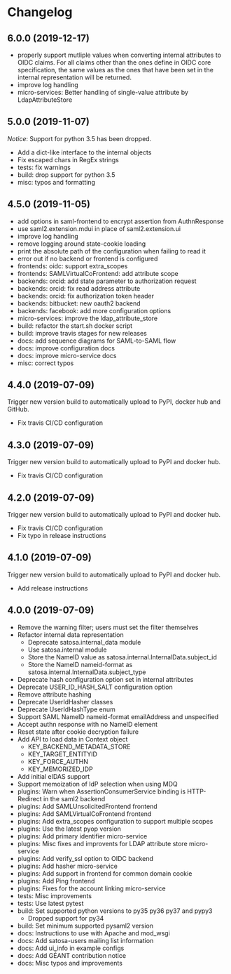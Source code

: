 # Changelog

## 6.0.0 (2019-12-17)

- properly support mutliple values when converting internal attributes to OIDC
  claims. For all claims other than the ones define in OIDC core specification,
  the same values as the ones that have been set in the internal representation
  will be returned.
- improve log handling
- micro-services: Better handling of single-value attribute by LdapAttributeStore


## 5.0.0 (2019-11-07)

*Notice*: Support for python 3.5 has been dropped.

- Add a dict-like interface to the internal objects
- Fix escaped chars in RegEx strings
- tests: fix warnings
- build: drop support for python 3.5
- misc: typos and formatting


## 4.5.0 (2019-11-05)

- add options in saml-frontend to encrypt assertion from AuthnResponse
- use saml2.extension.mdui in place of saml2.extension.ui
- improve log handling
- remove logging around state-cookie loading
- print the absolute path of the configuration when failing to read it
- error out if no backend or frontend is configured
- frontends: oidc: support extra_scopes
- frontends: SAMLVirtualCoFrontend: add attribute scope
- backends: orcid: add state parameter to authorization request
- backends: orcid: fix read address attribute
- backends: orcid: fix authorization token header
- backends: bitbucket: new oauth2 backend
- backends: facebook: add more configuration options
- micro-services: improve the ldap_attribute_store
- build: refactor the start.sh docker script
- build: improve travis stages for new releases
- docs: add sequence diagrams for SAML-to-SAML flow
- docs: improve configuration docs
- docs: improve micro-service docs
- misc: correct typos


## 4.4.0 (2019-07-09)

Trigger new version build to automatically upload to PyPI,
docker hub and GitHub.

- Fix travis CI/CD configuration


## 4.3.0 (2019-07-09)

Trigger new version build to automatically upload to PyPI and docker hub.

- Fix travis CI/CD configuration


## 4.2.0 (2019-07-09)

Trigger new version build to automatically upload to PyPI and docker hub.

- Fix travis CI/CD configuration
- Fix typo in release instructions


## 4.1.0 (2019-07-09)

Trigger new version build to automatically upload to PyPI and docker hub.

- Add release instructions


## 4.0.0 (2019-07-09)

- Remove the warning filter; users must set the filter themselves
- Refactor internal data representation
  - Deprecate satosa.internal_data module
  - Use satosa.internal module
  - Store the NameID value as satosa.internal.InternalData.subject_id
  - Store the NameID nameid-format as satosa.internal.InternalData.subject_type
- Deprecate hash configuration option set in internal attributes
- Deprecate USER_ID_HASH_SALT configuration option
- Remove attribute hashing
- Deprecate UserIdHasher classes
- Deprecate UserIdHashType enum
- Support SAML NameID nameid-format emailAddress and unspecified
- Accept authn response with no NameID element
- Reset state after cookie decryption failure
- Add API to load data in Context object
  - KEY_BACKEND_METADATA_STORE
  - KEY_TARGET_ENTITYID
  - KEY_FORCE_AUTHN
  - KEY_MEMORIZED_IDP
- Add initial eIDAS support
- Support memoization of IdP selection when using MDQ
- plugins: Warn when AssertionConsumerService binding is HTTP-Redirect in the saml2 backend
- plugins: Add SAMLUnsolicitedFrontend frontend
- plugins: Add SAMLVirtualCoFrontend frontend
- plugins: Add extra_scopes configuration to support multiple scopes
- plugins: Use the latest pyop version
- plugins: Add primary identifier micro-service
- plugins: Misc fixes and improvents for LDAP attribute store micro-service
- plugins: Add verify_ssl option to OIDC backend
- plugins: Add hasher micro-service
- plugins: Add support in frontend for common domain cookie
- plugins: Add Ping frontend
- plugins: Fixes for the account linking micro-service
- tests: Misc improvements
- tests: Use latest pytest
- build: Set supported python versions to py35 py36 py37 and pypy3
  - Dropped support for py34
- build: Set minimum supported pysaml2 version
- docs: Instructions to use with Apache and mod_wsgi
- docs: Add satosa-users mailing list information
- docs: Add ui_info in example configs
- docs: Add GÉANT contribution notice
- docs: Misc typos and improvements
